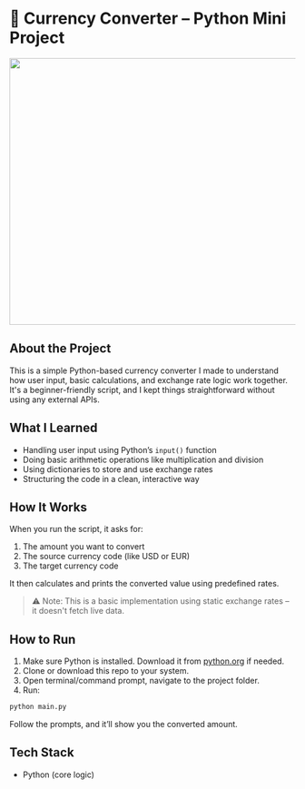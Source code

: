 # 💱 Currency Converter – Python Mini Project

<div align="center">
  <img src="https://www.sourcecodester.com/sites/default/files/images/rems/rtcc1.png" width="650" height="470">
</div>

## About the Project

This is a simple Python-based currency converter I made to understand how user input, basic calculations, and exchange rate logic work together. It's a beginner-friendly script, and I kept things straightforward without using any external APIs.

## What I Learned

- Handling user input using Python’s `input()` function
- Doing basic arithmetic operations like multiplication and division
- Using dictionaries to store and use exchange rates
- Structuring the code in a clean, interactive way

## How It Works

When you run the script, it asks for:

1. The amount you want to convert
2. The source currency code (like USD or EUR)
3. The target currency code

It then calculates and prints the converted value using predefined rates.

> ⚠️ Note: This is a basic implementation using static exchange rates – it doesn't fetch live data.

## How to Run

1. Make sure Python is installed. Download it from [python.org](https://www.python.org/downloads/) if needed.
2. Clone or download this repo to your system.
3. Open terminal/command prompt, navigate to the project folder.
4. Run:

```bash
python main.py
```

Follow the prompts, and it’ll show you the converted amount.

## Tech Stack

- Python (core logic)
